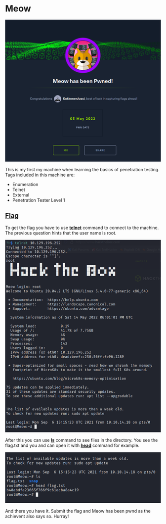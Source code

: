# Meow

![](Misc/Meow_completed.PNG)

This is my first my machine when learning the basics of penetration testing. Tags included in this machine are:

- Enumeration
- Telnet
- External
- Penetration Tester Level 1

## <ins>**Flag**

To get the flag you have to use <ins>**telnet**</ins> command to connect to the machine. The previous question hints that the user name is root.

![](Misc/telnet.PNG)

After this you can use <ins>**ls**</ins> command to see files in the directory. You see the flag.txt and you and can open it with <ins>**head**</ins> command for example.

![](Misc/flag.PNG)

And there you have it. Submit the flag and Meow has been pwnd as the achievent also says so. Hurray!